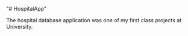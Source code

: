"# HospitalApp" 


The hospital database application was one of my first class projects at University.
